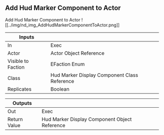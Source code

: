 ## Add Hud Marker Component to Actor
Add Hud Marker Component to Actor
![[../img/nd_img_AddHudMarkerComponentToActor.png]]

|Inputs||
|--|--|
| In | Exec |
| Actor | Actor Object Reference |
| Visible to Faction | EFaction Enum |
| Class | Hud Marker Display Component Class Reference |
| Replicates | Boolean |

|Outputs||
|--|--|
| Out | Exec |
| Return Value | Hud Marker Display Component Object Reference |
